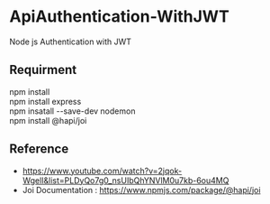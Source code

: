 # ApiAuthentication-WithJWT
Node js Authentication with JWT

## Requirment
npm install  
npm install express  
npm insatall --save-dev nodemon  
npm install @hapi/joi  

## Reference
- https://www.youtube.com/watch?v=2jqok-WgelI&list=PLDyQo7g0_nsUIbQhYNVlM0u7kb-6ou4MQ
- Joi Documentation : https://www.npmjs.com/package/@hapi/joi